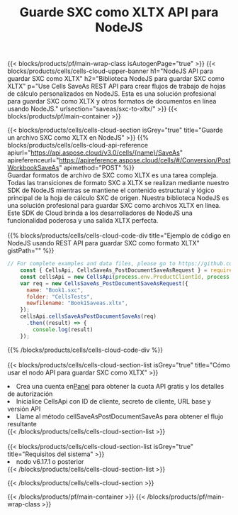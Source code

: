 ﻿---
title:  Guarde SXC como XLTX API para NodeJS
description:  API y SDK en la nube para Microsoft Excel y OpenOffice Calc. Convierta la hoja de cálculo a otro archivo de formato.
url: /es/nodejs/saveas/sxc-to-xltx/
---
{{< blocks/products/pf/main-wrap-class isAutogenPage="true" >}}
{{< blocks/products/cells/cells-cloud-upper-banner h1="NodeJS API para guardar SXC como XLTX" h2="Biblioteca NodeJS para guardar SXC como XLTX" p="Use Cells SaveAs REST API para crear flujos de trabajo de hojas de cálculo personalizados en NodeJS. Esta es una solución profesional para guardar SXC como XLTX y otros formatos de documentos en línea usando NodeJS." urlsection="saveas/sxc-to-xltx/" >}}
{{< blocks/products/pf/main-container >}}

{{< blocks/products/cells/cells-cloud-section isGrey="true" title="Guarde un archivo SXC como XLTX en NodeJS" >}}
{{% blocks/products/cells/cells-cloud-api-reference apiurl="https://api.aspose.cloud/v3.0/cells/{name}/SaveAs" apireferenceurl="https://apireference.aspose.cloud/cells/#/Conversion/PostWorkbookSaveAs" apimethod="POST" %}}
<br/>
Guardar formatos de archivo de SXC como XLTX es una tarea compleja. Todas las transiciones de formato SXC a XLTX se realizan mediante nuestro SDK de NodeJS mientras se mantiene el contenido estructural y lógico principal de la hoja de cálculo SXC de origen. Nuestra biblioteca NodeJS es una solución profesional para guardar SXC como archivos XLTX en línea. Este SDK de Cloud brinda a los desarrolladores de NodeJS una funcionalidad poderosa y una salida XLTX perfecta.
<br/>
<br/>
{{% blocks/products/cells/cells-cloud-code-div title="Ejemplo de código en NodeJS usando REST API para guardar SXC como formato XLTX" gistPath="" %}}
  
```js
// For complete examples and data files, please go to https://github.com/aspose-cells-cloud/aspose-cells-cloud-node/
    const { CellsApi, CellsSaveAs_PostDocumentSaveAsRequest } = require("asposecellscloud");
    const cellsApi = new CellsApi(process.env.ProductClientId, process.env.ProductClientSecret);
    var req = new CellsSaveAs_PostDocumentSaveAsRequest({
      name: "Book1.sxc",
      folder: "CellsTests",
      newfilename: "Book1Saveas.xltx",
    });
    cellsApi.cellsSaveAsPostDocumentSaveAs(req)
      .then((result) => {
        console.log(result)
    });
```
  
{{% /blocks/products/cells/cells-cloud-code-div %}}
<br/>
<br/>
{{< blocks/products/cells/cells-cloud-section-list isGrey="true" title="Cómo usar el nodo API para guardar SXC como XLTX" >}}
<li> Crea una cuenta en<a href="https://dashboard.aspose.cloud/">Panel</a> para obtener la cuota API gratis y los detalles de autorización</li>
<li>Inicialice CellsApi con ID de cliente, secreto de cliente, URL base y versión API</li>
<li>Llame al método cellSaveAsPostDocumentSaveAs para obtener el flujo resultante</li>
{{< /blocks/products/cells/cells-cloud-section-list >}}
<br/>
<br/>
{{< blocks/products/cells/cells-cloud-section-list isGrey="true" title="Requisitos del sistema" >}}
<li>nodo v6.17.1 o posterior</li>
{{< /blocks/products/cells/cells-cloud-section-list >}}

{{< /blocks/products/cells/cells-cloud-section >}}

{{< /blocks/products/pf/main-container >}}
{{< /blocks/products/pf/main-wrap-class >}}
